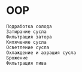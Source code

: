# OOP
 
    Подработка солода
    Затирание сусла
    Фильтрация затора
    Кипячение сусла
    Осветление сусла
    Охлаждение и аэрация сусла
    Брожение
    Фильтрация пива
